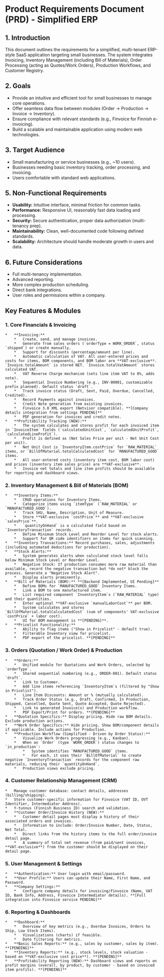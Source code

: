 # Product Requirements Document (PRD) - Simplified ERP

## 1. Introduction

This document outlines the requirements for a simplified, multi-tenant ERP-style SaaS application targeting small businesses. The system integrates Invoicing, Inventory Management (including Bill of Materials), Order Processing (acting as Quotes/Work Orders), Production Workflows, and Customer Registry.

## 2. Goals

- Provide an intuitive and efficient tool for small businesses to manage core operations.
- Offer seamless data flow between modules (Order -> Production -> Invoice -> Inventory).
- Ensure compliance with relevant standards (e.g., Finvoice for Finnish e-invoicing).
- Build a scalable and maintainable application using modern web technologies.

## 3. Target Audience

- Small manufacturing or service businesses (e.g., ~10 users).
- Businesses needing basic inventory tracking, order processing, and invoicing.
- Users comfortable with standard web applications.

## 5. Non-Functional Requirements

- **Usability:** Intuitive interface, minimal friction for common tasks.
- **Performance:** Responsive UI, reasonably fast data loading and processing.
- **Security:** Secure authentication, proper data authorization (multi-tenancy prep).
- **Maintainability:** Clean, well-documented code following defined standards.
- **Scalability:** Architecture should handle moderate growth in users and data.

## 6. Future Considerations

- Full multi-tenancy implementation.
- Advanced reporting.
- More complex production scheduling.
- Direct bank integrations.
- User roles and permissions within a company.

## Key Features & Modules

### 1. Core Financials & Invoicing
    *   **Invoicing:**
        *   Create, send, and manage invoices.
        *   Generate from sales orders (`orderType = WORK_ORDER`, status `shipped`) or create manually.
        *   Support for discounts (percentage/amount per line).
        *   Automatic calculation of VAT. All user-entered prices and costs for items, BOM components, and BOM labor are **VAT-exclusive**. `Invoice.totalAmount` is stored NET. `Invoice.totalVatAmount` stores calculated VAT.
        *   VAT Reverse Charge mechanism (sets line item VAT to 0%, adds note).
        *   Sequential Invoice Numbering (e.g., INV-00001, customizable prefix planned). Default status `draft`.
        *   Track invoice status (Draft, Sent, Paid, Overdue, Cancelled, Credited).
        *   Record Payments against invoices.
        *   Credit Note generation from existing invoices.
        *   Finvoice 3.0 XML export (Netvisor compatible). **[Company details integration from settings PENDING]**
        *   PDF generation for invoices and credit notes.
    *   **Profitability Tracking (NEW):**
        *   The system calculates and stores profit for each invoiced item in `InvoiceItem` fields (`calculatedUnitCost`, `calculatedUnitProfit`, `calculatedLineProfit`).
        *   Profit is defined as (Net Sales Price per unit - Net Unit Cost per unit).
        *   Net Unit Cost is `InventoryItem.costPrice` for `RAW_MATERIAL` items, or `BillOfMaterial.totalCalculatedCost` for `MANUFACTURED_GOOD` items.
        *   All user-entered costs (inventory item cost, BOM labor cost) and prices (inventory item sales price) are **VAT-exclusive**.
        *   Invoice net totals and line item profits should be available for reporting and dashboard views.

### 2. Inventory Management & Bill of Materials (BOM)
    *   **Inventory Items:**
        *   CRUD operations for Inventory Items.
        *   Categorize items using `itemType` (`RAW_MATERIAL` or `MANUFACTURED_GOOD`).
        *   Track SKU, Name, Description, Unit of Measure.
        *   Store **VAT-exclusive `costPrice`** and **VAT-exclusive `salesPrice`**.
        *   `quantityOnHand` is a calculated field based on `InventoryTransaction` records.
        *   Define Minimum Stock Level and Reorder Level for stock alerts.
        *   Support for QR code identifiers on items for quick scanning.
    *   **Inventory Transactions:** Record purchases, sales, adjustments (including automated deductions for production).
    *   **Stock Alerts:**
        *   System generates alerts when calculated stock level falls below Minimum Stock Level or Reorder Level.
        *   Negative Stock: If production consumes more raw material than available, record the negative transaction but *do not* block the process. Generate a "Negative Stock Alert".
        *   Display alerts prominently.
    *   **Bill of Materials (BOM):** **[Backend Implemented, UI Pending]**
        *   Define BOMs for `MANUFACTURED_GOOD` Inventory Items.
        *   Link a BOM to one manufactured item.
        *   List required component `InventoryItem`s (`RAW_MATERIAL` type) and their quantities.
        *   Enter optional **VAT-exclusive `manualLaborCost`** per BOM.
        *   System calculates and stores `BillOfMaterial.totalCalculatedCost` (sum of components' VAT-exclusive `costPrice` + labor cost).
        *   UI for BOM management is **[PENDING]**.
    *   **Pricelist Functionality:**
        *   Ability to flag items ("Show in Pricelist" - default true).
        *   Filterable Inventory view for pricelist.
        *   PDF export of the pricelist. **[PENDING]**

### 3. Orders (Quotation / Work Order) & Production
    *   **Orders:**
        *   Unified module for Quotations and Work Orders, selected by `orderType`.
        *   Shared sequential numbering (e.g., ORDER-001). Default status `draft`.
        *   Link to Customer.
        *   Add line items referencing `InventoryItem`s (filtered by "Show in Pricelist").
        *   Line Item Discounts: Amount or % (mutually calculated).
        *   Track Order Status (e.g., Draft, Confirmed, In Production, Shipped, Cancelled, Quote Sent, Quote Accepted, Quote Rejected).
        *   Link to generated Invoice(s) and Production workflow.
        *   PDF Export/Print for orders. **[PENDING]**
    *   **Quotation Specifics:** Display pricing. Hide raw BOM details. Exclude production actions.
    *   **Work Order Specifics:** Hide pricing. Show BOM/component details if applicable. Include actions for Production.
    *   **Production Workflow (Simplified - Driven by Order Status):**
        *   Visualize Work Orders progressing (e.g., Kanban).
        *   When an `Order` (type `WORK_ORDER`) status changes to `in_production`:
            *   System identifies `MANUFACTURED_GOOD` items.
            *   For each, it uses their `BillOfMaterial` to create negative `InventoryTransaction` records for the component raw materials, reducing their `quantityOnHand`.
        *   Production views exclude pricing.

### 4. Customer Relationship Management (CRM)
    *   Manage customer database: contact details, addresses (billing/shipping).
    *   Store customer-specific information for Finvoice (VAT ID, OVT Identifier, Intermediator Address).
    *   Y-tunnus (Finnish Business ID) search and validation.
    *   **Customer Order/Invoice History (NEW):**
        *   Customer detail pages must display a history of their associated orders and invoices.
        *   Information to include: Order/Invoice Number, Date, Status, Net Total.
        *   Direct links from the history items to the full order/invoice detail page.
        *   A summary of total net revenue (from paid/sent invoices, **VAT-exclusive**) from the customer should be displayed on their detail page.

### 5. User Management & Settings
    *   **Authentication:** User login with email/password.
    *   **User Profile:** Users can update their Name, First Name, and Password.
    *   **Company Settings:**
        *   Configure company details for invoicing/Finvoice (Name, VAT ID, Bank Info, Address, Finvoice Intermediator details). **[Full integration into Finvoice service PENDING]**

### 6. Reporting & Dashboards
    *   **Dashboard:**
        *   Overview of key metrics (e.g., Overdue Invoices, Orders to Ship, Low Stock Items).
        *   Visualizations (charts) if feasible.
        *   Date filtering for metrics.
    *   **Basic Sales Reports:** (e.g., sales by customer, sales by item). **[PENDING]**
    *   **Inventory Reports:** (e.g., stock levels, stock valuation - based on **VAT-exclusive cost price**). **[PENDING]**
    *   **Profitability Reporting (NEW):** Dashboard views and reports on profit margins (overall, by product, by customer - based on invoiced item profits). **[PENDING]**
